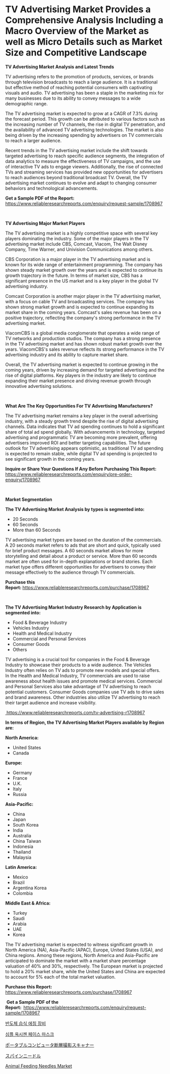 <p><h1>TV Advertising Market Provides a Comprehensive Analysis Including a Macro Overview of the Market as well as Micro Details such as Market Size and Competitive Landscape</h1></p><p><strong>TV Advertising Market Analysis and Latest Trends</strong></p>
<p><p>TV advertising refers to the promotion of products, services, or brands through television broadcasts to reach a large audience. It is a traditional but effective method of reaching potential consumers with captivating visuals and audio. TV advertising has been a staple in the marketing mix for many businesses due to its ability to convey messages to a wide demographic range.</p><p>The TV advertising market is expected to grow at a CAGR of 7.3% during the forecast period. This growth can be attributed to various factors such as the increasing number of TV channels, the rise in digital TV penetration, and the availability of advanced TV advertising technologies. The market is also being driven by the increasing spending by advertisers on TV commercials to reach a larger audience.</p><p>Recent trends in the TV advertising market include the shift towards targeted advertising to reach specific audience segments, the integration of data analytics to measure the effectiveness of TV campaigns, and the use of interactive TV ads to engage viewers. Additionally, the rise of connected TVs and streaming services has provided new opportunities for advertisers to reach audiences beyond traditional broadcast TV. Overall, the TV advertising market continues to evolve and adapt to changing consumer behaviors and technological advancements.</p></p>
<p><strong>Get a Sample PDF of the Report:&nbsp;</strong> <a href="https://www.reliableresearchreports.com/enquiry/request-sample/1708967">https://www.reliableresearchreports.com/enquiry/request-sample/1708967</a></p>
<p>&nbsp;</p>
<p><strong>TV Advertising Major Market Players</strong></p>
<p><p>The TV advertising market is a highly competitive space with several key players dominating the industry. Some of the major players in the TV advertising market include CBS, Comcast, Viacom, The Walt Disney Company, Time Warner, and Univision Communications among others.</p><p>CBS Corporation is a major player in the TV advertising market and is known for its wide range of entertainment programming. The company has shown steady market growth over the years and is expected to continue its growth trajectory in the future. In terms of market size, CBS has a significant presence in the US market and is a key player in the global TV advertising industry.</p><p>Comcast Corporation is another major player in the TV advertising market, with a focus on cable TV and broadcasting services. The company has shown strong market growth and is expected to continue expanding its market share in the coming years. Comcast's sales revenue has been on a positive trajectory, reflecting the company's strong performance in the TV advertising market.</p><p>ViacomCBS is a global media conglomerate that operates a wide range of TV networks and production studios. The company has a strong presence in the TV advertising market and has shown robust market growth over the years. ViacomCBS's sales revenue reflects its strong performance in the TV advertising industry and its ability to capture market share.</p><p>Overall, the TV advertising market is expected to continue growing in the coming years, driven by increasing demand for targeted advertising and the rise of digital platforms. Key players in the industry are likely to continue expanding their market presence and driving revenue growth through innovative advertising solutions.</p></p>
<p>&nbsp;</p>
<p><strong>What Are The Key Opportunities For TV Advertising Manufacturers?</strong></p>
<p><p>The TV advertising market remains a key player in the overall advertising industry, with a steady growth trend despite the rise of digital advertising channels. Data indicates that TV ad spending continues to hold a significant share of total ad spend globally. With advancements in technology, targeted advertising and programmatic TV are becoming more prevalent, offering advertisers improved ROI and better targeting capabilities. The future outlook for TV advertising appears optimistic, as traditional TV ad spending is expected to remain stable, while digital TV ad spending is projected to see significant growth in the coming years.</p></p>
<p><strong>Inquire or Share Your Questions If Any Before Purchasing This Report:</strong> <a href="https://www.reliableresearchreports.com/enquiry/pre-order-enquiry/1708967">https://www.reliableresearchreports.com/enquiry/pre-order-enquiry/1708967</a></p>
<p>&nbsp;</p>
<p><strong>Market Segmentation</strong></p>
<p><strong>The TV Advertising Market Analysis by types is segmented into:</strong></p>
<p><ul><li>20 Seconds</li><li>60 Seconds</li><li>More than 60 Seconds</li></ul></p>
<p><p>TV advertising market types are based on the duration of the commercials. A 20 seconds market refers to ads that are short and quick, typically used for brief product messages. A 60 seconds market allows for more storytelling and detail about a product or service. More than 60 seconds market are often used for in-depth explanations or brand stories. Each market type offers different opportunities for advertisers to convey their message effectively to the audience through TV commercials.</p></p>
<p><strong>Purchase this Report:&nbsp;</strong><a href="https://www.reliableresearchreports.com/purchase/1708967">https://www.reliableresearchreports.com/purchase/1708967</a></p>
<p>&nbsp;</p>
<p><strong>The TV Advertising Market Industry Research by Application is segmented into:</strong></p>
<p><ul><li>Food & Beverage Industry</li><li>Vehicles Industry</li><li>Health and Medical Industry</li><li>Commercial and Personal Services</li><li>Consumer Goods</li><li>Others</li></ul></p>
<p><p>TV advertising is a crucial tool for companies in the Food & Beverage Industry to showcase their products to a wide audience. The Vehicles Industry often relies on TV ads to promote new models and special offers. In the Health and Medical Industry, TV commercials are used to raise awareness about health issues and promote medical services. Commercial and Personal Services also take advantage of TV advertising to reach potential customers. Consumer Goods companies use TV ads to drive sales and brand awareness. Other industries also utilize TV advertising to reach their target audience and increase visibility.</p></p>
<p><a href="https://www.reliableresearchreports.com/tv-advertising-r1708967">&nbsp;https://www.reliableresearchreports.com/tv-advertising-r1708967</a></p>
<p><strong>In terms of Region, the TV Advertising Market Players available by Region are:</strong></p>
<p>
    <p> <strong> North America: </strong>
        <ul>
            <li>United States</li>
            <li>Canada</li>
        </ul>
        </p> 
    <p> <strong> Europe: </strong>
        <ul>
            <li>Germany</li>
            <li>France</li>
            <li>U.K.</li>
            <li>Italy</li>
            <li>Russia</li>
        </ul>
        </p> 
    <p> <strong> Asia-Pacific: </strong>
        <ul>
            <li>China</li>
            <li>Japan</li>
            <li>South Korea</li>
            <li>India</li>
            <li>Australia</li>
            <li>China Taiwan</li>
            <li>Indonesia</li>
            <li>Thailand</li>
            <li>Malaysia</li>
        </ul>
        </p> 
    <p> <strong> Latin America: </strong>
        <ul>
            <li>Mexico</li>
            <li>Brazil</li>
            <li>Argentina Korea</li>
            <li>Colombia</li>
        </ul>
        </p> 
    <p> <strong> Middle East & Africa: </strong>
        <ul>
            <li>Turkey</li>
            <li>Saudi</li>
            <li>Arabia</li>
            <li>UAE</li>
            <li>Korea</li>
        </ul>
    </p>
    </p>
<p><p>The TV advertising market is expected to witness significant growth in North America (NA), Asia-Pacific (APAC), Europe, United States (USA), and China regions. Among these regions, North America and Asia-Pacific are anticipated to dominate the market with a market share percentage valuation of 40% and 30%, respectively. The European market is projected to hold a 20% market share, while the United States and China are expected to account for 5% each of the total market valuation.</p></p>
<p><strong>Purchase this Report: </strong><a href="https://www.reliableresearchreports.com/purchase/1708967">https://www.reliableresearchreports.com/purchase/1708967</a></p>
<p>&nbsp;<strong>Get a Sample PDF of the Report:&nbsp;&nbsp;</strong><a href="https://www.reliableresearchreports.com/enquiry/request-sample/1708967">https://www.reliableresearchreports.com/enquiry/request-sample/1708967</a></p>
<p><strong></strong></p>
<p><p><a href="https://medium.com/@pepo3k/%EB%B0%98%EB%8F%84%EC%B2%B4-%EC%8A%B5%EC%8B%9D-%EC%8B%9D%EA%B0%81-%EC%9E%A5%EB%B9%84-%EC%8B%9C%EC%9E%A5%EC%9D%80-%EC%8B%9C%EC%9E%A5-%EC%A0%90%EC%9C%A0%EC%9C%A8-%ED%81%AC%EA%B8%B0-%EB%B0%8F-2031%EB%85%84%EA%B9%8C%EC%A7%80%EC%9D%98-%EC%98%88%EC%83%81-%EC%98%88%EC%B8%A1%EC%97%90-%EC%B4%88%EC%A0%90%EC%9D%84-%EB%A7%9E%EC%B6%A5%EB%8B%88%EB%8B%A4-3cac2c7e04ea">반도체 습식 에칭 장비</a></p><p><a href="https://github.com/khytkeqagplkzqvh/Market-Research-Report-List-2/blob/main/1259865112003.md">심플 옥시젠 페이스 마스크</a></p><p><a href="https://github.com/LeanneBruen2023/Market-Research-Report-List-2/blob/main/7015541125749.md">ポータブルコンピュータ断層撮影スキャナー</a></p><p><a href="https://github.com/cnnriuez22368/Market-Research-Report-List-2/blob/main/9712406125748.md">スパインニードル</a></p><p><a href="https://github.com/jsmusil/Market-Research-Report-List-3/blob/main/animal-feeding-needles-market.md">Animal Feeding Needles Market</a></p></p>